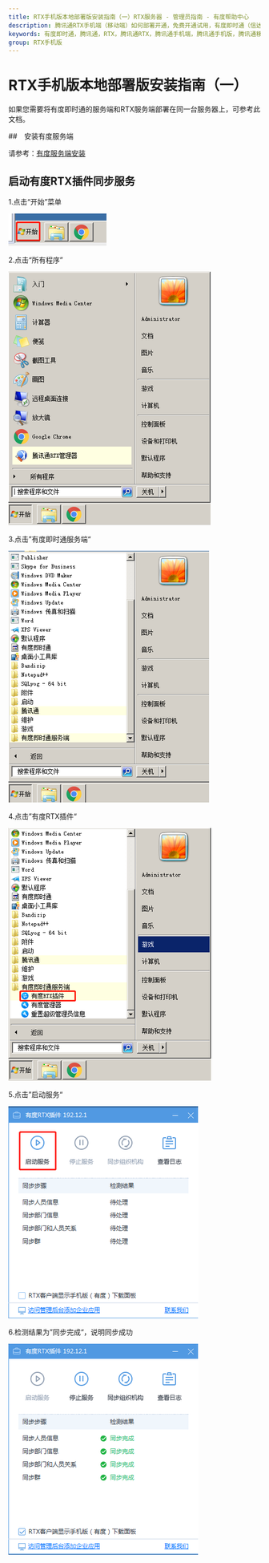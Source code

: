 ```yaml
---
title: RTX手机版本地部署版安装指南（一）RTX服务器 - 管理员指南 - 有度帮助中心
description: 腾讯通RTX手机端（移动端）如何部署开通，免费开通试用，有度即时通（信达通讯录）实现RTX手机端，腾讯通RTX也可以全面升级至有度即时通。
keywords: 有度即时通，腾讯通，RTX，腾讯通RTX，腾讯通手机端，腾讯通手机版，腾讯通移动端，RTX手机端，RTX移动端，RTX手机端，信达通讯里，有度手机端，有度移动端。
group: RTX手机版
---
```


# RTX手机版本地部署版安装指南（一）

如果您需要将有度即时通的服务端和RTX服务端部署在同一台服务器上，可参考此文档。

##　安装有度服务端

请参考：[有度服务端安装](a01_00001.md)

## 启动有度RTX插件同步服务

1.点击“开始”菜单

![image-20201218162102120](res/g01_00002/image-20201218162102120.png)

2.点击“所有程序”

![image-20201218162006817](res/g01_00002/image-20201218162006817.png)

3.点击”有度即时通服务端“

![image-20201218162038471](res/g01_00002/image-20201218162038471.png)

4.点击”有度RTX插件“

![image-20201218162221038](res/g01_00002/image-20201218162221038.png)

5.点击”启动服务“

![image-20201218162249472](res/g01_00002/image-20201218162249472.png)

6.检测结果为”同步完成“，说明同步成功

![image-20201218162339150](res/g01_00002/image-20201218162339150.png)

